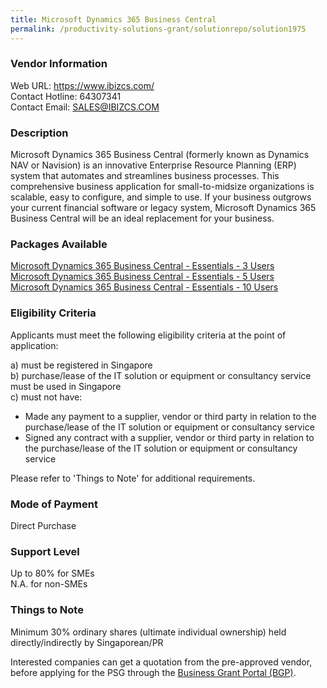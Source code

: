 ```yaml
---
title: Microsoft Dynamics 365 Business Central
permalink: /productivity-solutions-grant/solutionrepo/solution1975
---
```


### Vendor Information
Web URL: https://www.ibizcs.com/ <br>Contact Hotline: 64307341 <br>Contact Email: SALES@IBIZCS.COM <br>

### Description

Microsoft Dynamics 365 Business Central (formerly known as Dynamics NAV or Navision) is an innovative Enterprise Resource Planning (ERP) system that automates and streamlines business processes. This comprehensive business application for small-to-midsize organizations is scalable, easy to configure, and simple to use. If your business outgrows your current financial software or legacy system, Microsoft Dynamics 365 Business Central will be an ideal replacement for your business.

### Packages Available

<a href='https://www.gobusiness.gov.sg/images/psg/20200421_Desensitised_Annex_3_Part_1.pdf' target='_blank'>Microsoft Dynamics 365 Business Central - Essentials - 3 Users</a><br/>
<a href='https://www.gobusiness.gov.sg/images/psg/20200421_Desensitised_Annex_3_Part_2.pdf' target='_blank'>Microsoft Dynamics 365 Business Central - Essentials - 5 Users</a><br/>
<a href='https://www.gobusiness.gov.sg/images/psg/20200421_Desensitised_Annex_3_Part_3.pdf' target='_blank'>Microsoft Dynamics 365 Business Central - Essentials - 10 Users</a><br/>

### Eligibility Criteria

Applicants must meet the following eligibility criteria at the point of application:

a) must be registered in Singapore <br>
b) purchase/lease of the IT solution or equipment or consultancy service must be used in Singapore <br>
c) must not have:
- Made any payment to a supplier, vendor or third party in relation to the purchase/lease of the IT solution or equipment or consultancy service
- Signed any contract with a supplier, vendor or third party in relation to the purchase/lease of the IT solution or equipment or consultancy service

Please refer to 'Things to Note' for additional requirements.

### Mode of Payment
Direct Purchase

### Support Level
Up to 80% for SMEs <br>
N.A. for non-SMEs

### Things to Note
Minimum 30% ordinary shares (ultimate individual ownership) held directly/indirectly by Singaporean/PR

Interested companies can get a quotation from the pre-approved vendor, before applying for the PSG through the <a target='_blank' href='https://www.businessgrants.gov.sg/'>Business Grant Portal (BGP)</a>.
